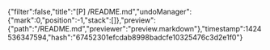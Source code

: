 {"filter":false,"title":"[P] /README.md","undoManager":{"mark":0,"position":-1,"stack":[]},"preview":{"path":"/README.md","previewer":"preview.markdown"},"timestamp":1424536347594,"hash":"67452301efcdab8998badcfe10325476c3d2e1f0"}